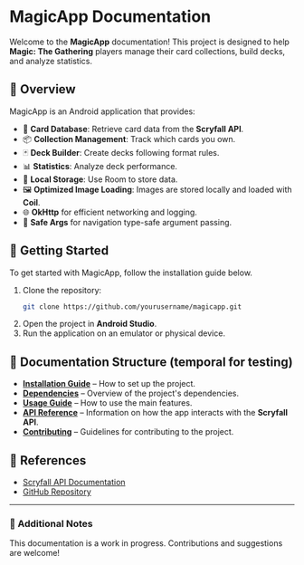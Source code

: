 # MagicApp Documentation

Welcome to the **MagicApp** documentation! This project is designed to help **Magic: The Gathering** players manage their card collections, build decks, and analyze statistics.

## 📖 Overview
MagicApp is an Android application that provides:
- 📜 **Card Database**: Retrieve card data from the **Scryfall API**.
- 📦 **Collection Management**: Track which cards you own.
- 🃏 **Deck Builder**: Create decks following format rules.
- 📊 **Statistics**: Analyze deck performance.
- 💾 **Local Storage**: Use Room to store data.
- 🖼 **Optimized Image Loading**: Images are stored locally and loaded with **Coil**.
- 🌐 **OkHttp** for efficient networking and logging.
- 🔀 **Safe Args** for navigation type-safe argument passing.

## 🚀 Getting Started
To get started with MagicApp, follow the installation guide below.

1. Clone the repository:
   ```sh
   git clone https://github.com/yourusername/magicapp.git
   ```
2. Open the project in **Android Studio**.
3. Run the application on an emulator or physical device.

## 📂 Documentation Structure (temporal for testing)
- **[Installation Guide](installation.md)** – How to set up the project.
- **[Dependencies](dependencies.md)** – Overview of the project's dependencies.
- **[Usage Guide](usage.md)** – How to use the main features.
- **[API Reference](api.md)** – Information on how the app interacts with the **Scryfall API**.
- **[Contributing](contributing.md)** – Guidelines for contributing to the project.

## 🔗 References
- [Scryfall API Documentation](https://scryfall.com/docs/api)
- [GitHub Repository](https://github.com/diegoherrub/magicapp)

---

### 📌 Additional Notes
This documentation is a work in progress. Contributions and suggestions are welcome!

